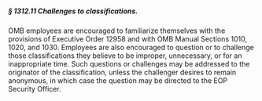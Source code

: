 ##### § 1312.11 Challenges to classifications. #####

OMB employees are encouraged to familiarize themselves with the provisions of Executive Order 12958 and with OMB Manual Sections 1010, 1020, and 1030. Employees are also encouraged to question or to challenge those classifications they believe to be improper, unnecessary, or for an inappropriate time. Such questions or challenges may be addressed to the originator of the classification, unless the challenger desires to remain anonymous, in which case the question may be directed to the EOP Security Officer.